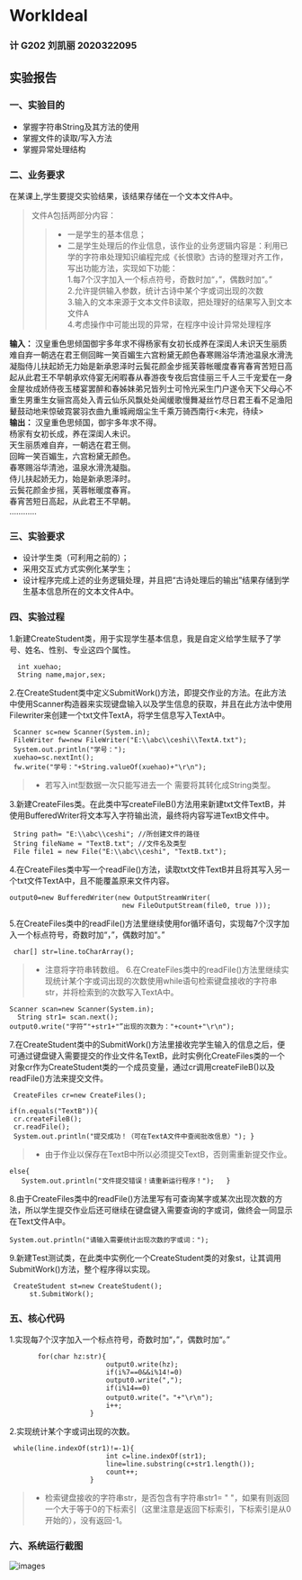 # WorkIdeal
### 计 G202 刘凯丽 2020322095
## 实验报告
### 一、实验目的
* 掌握字符串String及其方法的使用
* 掌握文件的读取/写入方法
* 掌握异常处理结构
### 二、业务要求
在某课上,学生要提交实验结果，该结果存储在一个文本文件A中。<br/>
>文件A包括两部分内容：
>>* 一是学生的基本信息；<br/>
>>* 二是学生处理后的作业信息，该作业的业务逻辑内容是：利用已学的字符串处理知识编程完成《长恨歌》古诗的整理对齐工作，写出功能方法，实现如下功能：<br/>
1.每7个汉字加入一个标点符号，奇数时加“，”，偶数时加“。”<br/>
2.允许提供输入参数，统计古诗中某个字或词出现的次数<br/>
3.输入的文本来源于文本文件B读取，把处理好的结果写入到文本文件A<br/>
4.考虑操作中可能出现的异常，在程序中设计异常处理程序<br/>

**输入：** 汉皇重色思倾国御宇多年求不得杨家有女初长成养在深闺人未识天生丽质难自弃一朝选在君王侧回眸一笑百媚生六宫粉黛无颜色春寒赐浴华清池温泉水滑洗凝脂侍儿扶起娇无力始是新承恩泽时云鬓花颜金步摇芙蓉帐暖度春宵春宵苦短日高起从此君王不早朝承欢侍宴无闲暇春从春游夜专夜后宫佳丽三千人三千宠爱在一身金屋妆成娇侍夜玉楼宴罢醉和春姊妹弟兄皆列士可怜光采生门户遂令天下父母心不重生男重生女骊宫高处入青云仙乐风飘处处闻缓歌慢舞凝丝竹尽日君王看不足渔阳鼙鼓动地来惊破霓裳羽衣曲九重城阙烟尘生千乘万骑西南行<未完，待续><br/>
**输出：**
汉皇重色思倾国，御宇多年求不得。<br/>
杨家有女初长成，养在深闺人未识。<br/>
天生丽质难自弃，一朝选在君王侧。<br/>
回眸一笑百媚生，六宫粉黛无颜色。<br/>
春寒赐浴华清池，温泉水滑洗凝脂。<br/>
侍儿扶起娇无力，始是新承恩泽时。<br/>
云鬓花颜金步摇，芙蓉帐暖度春宵。<br/>
春宵苦短日高起，从此君王不早朝。<br/>
…………<br/>
### 三、实验要求
* 设计学生类（可利用之前的）；<br/>
* 采用交互式方式实例化某学生；<br/>
* 设计程序完成上述的业务逻辑处理，并且把“古诗处理后的输出”结果存储到学生基本信息所在的文本文件A中。<br/>
### 四、实验过程
1.新建CreateStudent类，用于实现学生基本信息，我是自定义给学生赋予了学号、姓名、性别、专业这四个属性。<br/>

      int xuehao;
      String name,major,sex;
      
2.在CreateStudent类中定义SubmitWork()方法，即提交作业的方法。在此方法中使用Scanner构造器来实现键盘输入以及学生信息的获取，并且在此方法中使用Filewriter来创建一个txt文件TextA，将学生信息写入TextA中。

     Scanner sc=new Scanner(System.in);
     FileWriter fw=new FileWriter("E:\\abc\\ceshi\\TextA.txt");
     System.out.println("学号："); 
     xuehao=sc.nextInt();
     fw.write("学号："+String.valueOf(xuehao)+"\r\n");
     
> * 若写入int型数据一次只能写进去一个 需要将其转化成String类型。
     
3.新建CreateFiles类。在此类中写createFileB()方法用来新建txt文件TextB，并使用BufferedWriter将文本写入字符输出流，最终将内容写进TextB文件中。<br/>

     String path= "E:\\abc\\ceshi"; //所创建文件的路径 
     String fileName = "TextB.txt"; //文件名及类型 
     File file1 = new File("E:\\abc\\ceshi", "TextB.txt"); 
     
4.在CreateFiles类中写一个readFile()方法，读取txt文件TextB并且将其写入另一个txt文件TextA中，且不能覆盖原来文件内容。<br/>

    output0=new BufferedWriter(new OutputStreamWriter(
		                		new FileOutputStream(file0, true )));
                        
5.在CreateFiles类中的readFile()方法里继续使用for循环语句，实现每7个汉字加入一个标点符号，奇数时加“，”，偶数时加“。”<br/>

     char[] str=line.toCharArray();
  
> *  注意将字符串转数组。
6.在CreateFiles类中的readFile()方法里继续实现统计某个字或词出现的次数使用while语句检索键盘接收的字符串str，并将检索到的次数写入TextA中。<br/>

    Scanner scan=new Scanner(System.in);
	  String str1= scan.next();
    output0.write("字符“"+str1+"”出现的次数为："+count+"\r\n"); 
7.在CreateStudent类中的SubmitWork()方法里接收完学生输入的信息之后，便可通过键盘键入需要提交的作业文件名TextB，此时实例化CreateFiles类的一个对象cr作为CreateStudent类的一个成员变量，通过cr调用createFileB()以及readFile()方法来提交文件。<br/>

     CreateFiles cr=new CreateFiles();

    if(n.equals("TextB")){
     cr.createFileB();
     cr.readFile();  
     System.out.println("提交成功！（可在TextA文件中查阅批改信息）"); }
     
> * 由于作业以保存在TextB中所以必须提交TextB，否则需重新提交作业。

    else{
       System.out.println("文件提交错误！请重新运行程序！");   }
       
8.由于CreateFiles类中的readFile()方法里写有可查询某字或某次出现次数的方法，所以学生提交作业后还可继续在键盘键入需要查询的字或词，做终会一同显示在Text文件A中。<br/>
 
    System.out.println("请输入需要统计出现次数的字或词：");  
	
9.新建Test测试类，在此类中实例化一个CreateStudent类的对象st，让其调用SubmitWork()方法，整个程序得以实现。<br/>

     CreateStudent st=new CreateStudent();
         st.SubmitWork();
         
### 五、核心代码
1.实现每7个汉字加入一个标点符号，奇数时加“，”，偶数时加“。”

           for(char hz:str){
		                	output0.write(hz);       	
		                	if(i%7==0&&i%14!=0)
		                	output0.write(",");
		                	if(i%14==0)
		                 	output0.write("。"+"\r\n");
		                	i++;
		                }
 
 2.实现统计某个字或词出现的次数。
 
     while(line.indexOf(str1)!=-1){ 
			            	int c=line.indexOf(str1);
			            	line=line.substring(c+str1.length());
			            	count++;
			            }
                  
> * 检索键盘接收的字符串str，是否包含有字符串str1= " "，如果有则返回一个大于等于0的下标索引（这里注意是返回下标索引，下标索引是从0开始的），没有返回-1。
### 六、系统运行截图
![images]()

